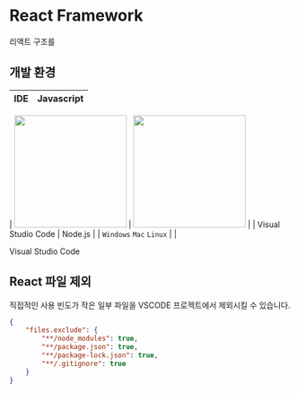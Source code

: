 # React Framework
리액트 구조를

## 개발 환경

| IDE | Javascript |
| :---: | :---: |

| <img src="https://user-images.githubusercontent.com/52397976/133613056-76f54e00-4228-4147-b185-75d634726fc2.png" width="200" height="200" /> | <img src="https://user-images.githubusercontent.com/52397976/133614530-6626e27c-4193-4ee0-bca6-27ebb8dbb310.png" width="200" height="200" /> |
| Visual Studio Code | Node.js |
| `Windows` `Mac` `Linux` | | 



Visual Studio Code

## React 파일 제외
직접적인 사용 빈도가 작은 일부 파일을 VSCODE 프로젝트에서 제외시킬 수 있습니다.

```json
{
    "files.exclude": {
        "**/node_modules": true,
        "**/package.json": true,
        "**/package-lock.json": true,
        "**/.gitignore": true
    }
}
```
